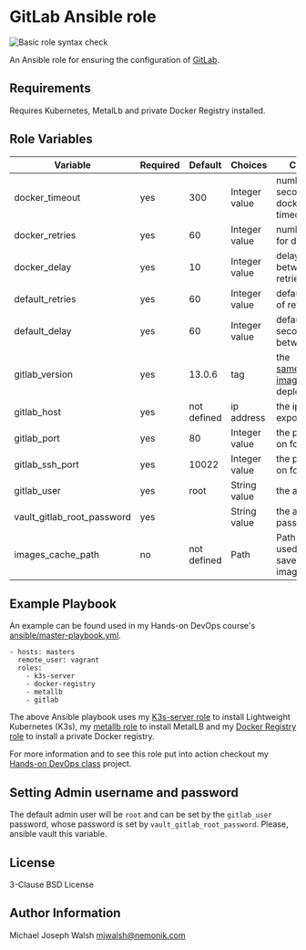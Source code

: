 # GitLab Ansible role

![Basic role syntax check](https://github.com/nemonik/gitlab-role/workflows/Basic%20role%20syntax%20check/badge.svg)

An Ansible role for ensuring the configuration of [GitLab](https://about.gitlab.com/).

## Requirements

Requires Kubernetes, MetalLb and private Docker Registry installed.

## Role Variables

| Variable                   | Required | Default               | Choices             | Comments                                                                                   |
|----------------------------|----------|-----------------------|---------------------|--------------------------------------------------------------------------------------------|
| docker_timeout             | yes      | 300                   | Integer value       | number of seconds before docker pull timeout                                               |
| docker_retries             | yes      | 60                    | Integer value       | number of tries for docker pull                                                            |
| docker_delay               | yes      | 10                    | Integer value       | delay in seconds between pull retries                                                      |
| default_retries            | yes      | 60                    | Integer value       | default number of retries                                                                  |
| default_delay              | yes      | 60                    | Integer value       | default delay in seconds between retries                                                   |
| gitlab_version             | yes      | 13.0.6                | tag                 | the [sameersbn/gitlab image](https://hub.docker.com/r/sameersbn/gitlab/tags) tag to deploy |
| gitlab_host                | yes      | not defined           | ip address          | the ip address to expose as                                                                |
| gitlab_port                | yes      | 80                    | Integer value       | the port to listen on for http                                                             |
| gitlab_ssh_port            | yes      | 10022                 | Integer value       | the port to listen on for ssh                                                              |
| gitlab_user                | yes      | root                  | String value        | the admin user                                                                             | 
| vault_gitlab_root_password | yes      |                       | String value        | the admin password                                                                         |           
| images_cache_path          | no       | not defined           | Path                | Path to folder used to cache saved Docker images                                           |

## Example Playbook

An example can be found used in my Hands-on DevOps course's [ansible/master-playbook.yml](https://github.com/nemonik/hands-on-DevOps/blob/master/ansible/master-playbook.yml).

```
- hosts: masters
  remote_user: vagrant
  roles:
    - k3s-server
    - docker-registry
    - metallb
    - gitlab
```

The above Ansible playbook uses my [K3s-server role](https://github.com/nemonik/k3s-server-role) to install Lightweight Kubernetes (K3s), my [metallb role](https://github.com/nemonik/metallb-role) to install MetalLB and my [Docker Registry role](https://github.com/nemonik/docker-registry-role) to install a private Docker registry.

For more information and to see this role put into action checkout my [Hands-on DevOps class](https://github.com/nemonik/hands-on-DevOps) project.

## Setting Admin username and password

The default admin user will be `root` and can be set by the `gitlab_user` password, whose password is set by `vault_gitlab_root_password`.  Please, ansible vault this variable.

## License

3-Clause BSD License

## Author Information

Michael Joseph Walsh <mjwalsh@nemonik.com>
